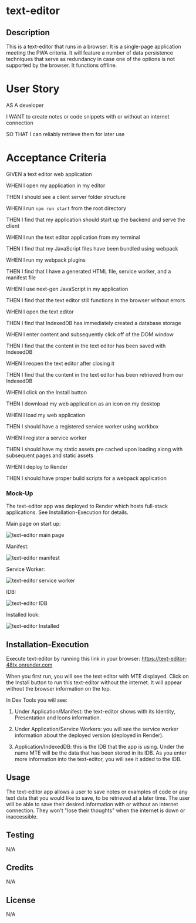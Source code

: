 # text-editor

## Description
This is a text-editor that runs in a browser. It is a single-page application meeting the PWA criteria. It will feature a number of data persistence techniques that serve as redundancy in case one of the options is not supported by the browser. It functions offline.

# User Story
AS A developer

I WANT to create notes or code snippets with or without an internet connection

SO THAT I can reliably retrieve them for later use

# Acceptance Criteria
GIVEN a text editor web application

WHEN I open my application in my editor

THEN I should see a client server folder structure

WHEN I run `npm run start` from the root directory

THEN I find that my application should start up the backend and serve the client

WHEN I run the text editor application from my terminal

THEN I find that my JavaScript files have been bundled using webpack

WHEN I run my webpack plugins

THEN I find that I have a generated HTML file, service worker, and a manifest file

WHEN I use next-gen JavaScript in my application

THEN I find that the text editor still functions in the browser without errors

WHEN I open the text editor

THEN I find that IndexedDB has immediately created a database storage

WHEN I enter content and subsequently click off of the DOM window

THEN I find that the content in the text editor has been saved with IndexedDB

WHEN I reopen the text editor after closing it

THEN I find that the content in the text editor has been retrieved from our IndexedDB

WHEN I click on the Install button

THEN I download my web application as an icon on my desktop

WHEN I load my web application

THEN I should have a registered service worker using workbox

WHEN I register a service worker

THEN I should have my static assets pre cached upon loading along with subsequent pages and static assets

WHEN I deploy to Render

THEN I should have proper build scripts for a webpack application

### Mock-Up
The text-editor app was deployed to Render which hosts full-stack applications. See Installation-Execution for details.

Main page on start up:

![text-editor main page](./Assets/first.png)

Manifest:

![text-editor manifest](./Assets/manifest.png)

Service Worker:

![text-editor service worker](./Assets/serviceworker.png)

IDB:

![text-editor IDB](./Assets/IDB.png)

Installed look:

![text-editor Installed](./Assets/installedversion.png)

## Installation-Execution
Execute text-editor by running this link in your browser:
https://text-editor-48tx.onrender.com

When you first run, you will see the text editor with MTE displayed. Click on the Install button to run this text-editor without the internet. It will appear without the browser information on the top.

In Dev Tools you will see:

1. Under Application/Manifest: the text-editor shows with its Identity, Presentation and Icons information.

2. Under Application/Service Workers: you will see the service worker information about the deployed version (deployed in Render).

3. Application/IndexedDB: this is the IDB that the app is using. Under the name MTE will be the data that has been stored in its IDB. As you enter more information into the text-editor, you will see it added to the IDB.

## Usage
The text-editor app allows a user to save notes or examples of code or any text data that you would like to save, to be retrieved at a later time. The user will be able to save their desired information with or without an internet connection. They won't "lose their thoughts" when the internet is down or inaccessible.

## Testing
N/A

## Credits
N/A

## License
N/A